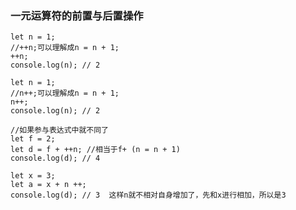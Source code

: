 ### 一元运算符的前置与后置操作

	let n = 1;
	//++n;可以理解成n = n + 1;
	++n;
	console.log(n); // 2
	
	let n = 1;
	//n++;可以理解成n = n + 1;
	n++;
	console.log(n); // 2
	
	//如果参与表达式中就不同了
	let f = 2;
	let d = f + ++n; //相当于f+ (n = n + 1)
	console.log(d); // 4
	
	let x = 3;
	let a = x + n ++;
	console.log(d); // 3  这样n就不相对自身增加了，先和x进行相加，所以是3
	